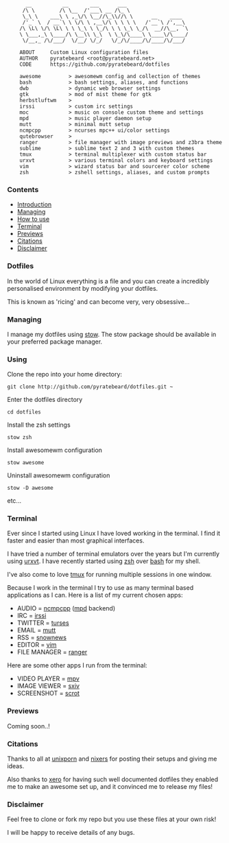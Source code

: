 ```
      __          __       ___      ___                    
     /\ \        /\ \__  /'___\ __ /\_ \                   
     \_\ \    ___\ \ ,_\/\ \__//\_\\//\ \      __    ____  
     /'_` \  / __`\ \ \/\ \ ,__\/\ \ \ \ \   /'__`\ /',__\ 
    /\ \L\ \/\ \L\ \ \ \_\ \ \_/\ \ \ \_\ \_/\  __//\__, `\
    \ \___,_\ \____/\ \__\\ \_\  \ \_\/\____\ \____\/\____/
     \/__,_ /\/___/  \/__/ \/_/   \/_/\/____/\/____/\/___/ 

    ABOUT     Custom Linux configuration files
    AUTHOR    pyratebeard <root@pyratebeard.net>
    CODE      https://github.com/pyratebeard/dotfiles

    awesome         > awesomewm config and collection of themes
    bash            > bash settings, aliases, and functions
    dwb             > dynamic web browser settings
    gtk             > mod of mist theme for gtk
    herbstluftwm    > 
    irssi           > custom irc settings
    moc             > music on console custom theme and settings
    mpd             > music player daemon setup
    mutt            > minimal mutt setup
    ncmpcpp         > ncurses mpc++ ui/color settings
    qutebrowser     >
    ranger          > file manager with image previews and z3bra theme
    sublime         > sublime text 2 and 3 with custom themes
    tmux            > terminal multiplexer with custom status bar
    urxvt           > various terminal colors and keyboard settings
    vim             > wizard status bar and sourcerer color scheme
    zsh             > zshell settings, aliases, and custom prompts

```

### Contents
 - [Introduction](#Dotfiles)
 - [Managing](#Managing)
 - [How to use](#Using)
 - [Terminal](#Terminal)
 - [Previews](#Previews)
 - [Citations](#Citations)
 - [Disclaimer](#Disclaimer)

### Dotfiles

In the world of Linux everything is a file and you can create a incredibly personalised environment by modifying your dotfiles.

This is known as 'ricing' and can become very, very obsessive...

### Managing

I manage my dotfiles using [stow](http://www.gnu.org/software/stow/).  The stow package should be available in your preferred package manager.

### Using
Clone the repo into your home directory:

`git clone http://github.com/pyratebeard/dotfiles.git ~`

Enter the dotfiles directory

`cd dotfiles`

Install the zsh settings

`stow zsh`

Install awesomewm configuration

`stow awesome`

Uninstall awesomewm configuration

`stow -D awesome`

etc...

### Terminal
Ever since I started using Linux I have loved working in the terminal. I find it faster and easier than most graphical interfaces.

I have tried a number of terminal emulators over the years but I'm currently using [urxvt](). I have recently started using [zsh](http://zsh.sourceforge.net/) over [bash](https://www.gnu.org/software/bash/) for my shell.

I've also come to love [tmux](https://tmux.github.io/) for running multiple sessions in one window.

Because I work in the terminal I try to use as many terminal based applications as I can. Here is a list of my current chosen apps:

 - AUDIO          = [ncmpcpp](http://rybczak.net/ncmpcpp/) ([mpd](https://www.musicpd.org/) backend)
 - IRC            = [irssi](https://irssi.org/)
 - TWITTER        = [turses](http://turses.readthedocs.io/en/latest/)
 - EMAIL          = [mutt](http://www.mutt.org/)
 - RSS            = [snownews](https://kiza.eu/software/snownews/)
 - EDITOR         = [vim](http://www.vim.org/)
 - FILE MANAGER   = [ranger](http://ranger.nongnu.org/)

Here are some other apps I run from the terminal:

 - VIDEO PLAYER   = [mpv](https://mpv.io/)
 - IMAGE VIEWER   = [sxiv]()
 - SCREENSHOT     = [scrot]()

### Previews
Coming soon..!
                                                            
### Citations
Thanks to all at [unixporn](http://reddit.com/r/unixporn) and [nixers](https://www.nixers.net/) for posting their setups and giving me ideas.

Also thanks to [xero](https://github.com/xero/dotfiles) for having such well documented dotfiles they enabled me to make an awesome set up, and it convinced me to release my files!

### Disclaimer
Feel free to clone or fork my repo but you use these files at your own risk!

I will be happy to receive details of any bugs.

